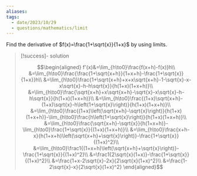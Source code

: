 ```yaml
---
aliases:
tags:
  - date/2023/10/29
  - questions/mathematics/limit
---
```


Find the derivative of $f(x)=\frac{1+\sqrt{x}}{1+x}$ by using limits.

> [!success]- solution
>
> $$\begin{aligned}
f'(x)&=\lim_{h\to0}\frac{f(x+h)-f(x)}h\\
&=\lim_{h\to0}\frac{\frac{1+\sqrt{x+h}}{1+x+h}-\frac{1+\sqrt{x}}{1+x}}h\\
&=\lim_{h\to0}\frac{1+\sqrt{x+h}+x+x\sqrt{x+h}-1-\sqrt{x}-x-x\sqrt{x}-h-h\sqrt{x}}{h(1+x)(1+x+h)}\\
&=\lim_{h\to0}\frac{\sqrt{x+h}+x\sqrt{x+h}-\sqrt{x}-x\sqrt{x}-h-h\sqrt{x}}{h(1+x)(1+x+h)}\\
&=\lim_{h\to0}\frac{(1+x)\sqrt{x+h}-(1+x)\sqrt{x}-h\left(1+\sqrt{x}\right)}{h(1+x)(1+x+h)}\\
&=\lim_{h\to0}\frac{(1+x)\left(\sqrt{x+h}-\sqrt{x}\right)}{h(1+x)(1+x+h)}-\lim_{h\to0}\frac{h\left(1+\sqrt{x}\right)}{h(1+x)(1+x+h)}\\
&=\lim_{h\to0}\frac{\sqrt{x+h}-\sqrt{x}}{h(1+x+h)}-\lim_{h\to0}\frac{1+\sqrt{x}}{(1+x)(1+x+h)}\\
&=\lim_{h\to0}\frac{x+h-x}{h(1+x+h)\left(\sqrt{x+h}+\sqrt{x}\right)}-\frac{1+\sqrt{x}}{(1+x)^2}\\
&=\lim_{h\to0}\frac1{(1+x+h)\left(\sqrt{x+h}+\sqrt{x}\right)}-\frac{1+\sqrt{x}}{(1+x)^2}\\
&=\frac1{2\sqrt{x}(1+x)}-\frac{1+\sqrt{x}}{(1+x)^2}\\
&=\frac{1+x-2\sqrt{x}-2x}{2\sqrt{x}(1+x)^2}\\
&=\frac{1-2\sqrt{x}-x}{2\sqrt{x}(1+x)^2}
\end{aligned}$$
